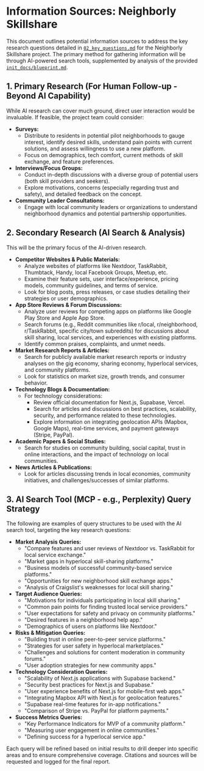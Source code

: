 # Information Sources: Neighborly Skillshare

This document outlines potential information sources to address the key research questions detailed in [`02_key_questions.md`](docs/research/neighborly_skillshare/initial_queries/02_key_questions.md) for the Neighborly Skillshare project. The primary method for gathering information will be through AI-powered search tools, supplemented by analysis of the provided [`init_docs/blueprint.md`](init_docs/blueprint.md).

## 1. Primary Research (For Human Follow-up - Beyond AI Capability)

While AI research can cover much ground, direct user interaction would be invaluable. If feasible, the project team could consider:

*   **Surveys:**
    *   Distribute to residents in potential pilot neighborhoods to gauge interest, identify desired skills, understand pain points with current solutions, and assess willingness to use a new platform.
    *   Focus on demographics, tech comfort, current methods of skill exchange, and feature preferences.
*   **Interviews/Focus Groups:**
    *   Conduct in-depth discussions with a diverse group of potential users (both skill providers and seekers).
    *   Explore motivations, concerns (especially regarding trust and safety), and detailed feedback on the concept.
*   **Community Leader Consultations:**
    *   Engage with local community leaders or organizations to understand neighborhood dynamics and potential partnership opportunities.

## 2. Secondary Research (AI Search & Analysis)

This will be the primary focus of the AI-driven research.

*   **Competitor Websites & Public Materials:**
    *   Analyze websites of platforms like Nextdoor, TaskRabbit, Thumbtack, Handy, local Facebook Groups, Meetup, etc.
    *   Examine their feature sets, user interface/experience, pricing models, community guidelines, and terms of service.
    *   Look for blog posts, press releases, or case studies detailing their strategies or user demographics.
*   **App Store Reviews & Forum Discussions:**
    *   Analyze user reviews for competing apps on platforms like Google Play Store and Apple App Store.
    *   Search forums (e.g., Reddit communities like r/local, r/neighborhood, r/TaskRabbit, specific city/town subreddits) for discussions about skill sharing, local services, and experiences with existing platforms.
    *   Identify common praises, complaints, and unmet needs.
*   **Market Research Reports & Articles:**
    *   Search for publicly available market research reports or industry analyses on the gig economy, sharing economy, hyperlocal services, and community platforms.
    *   Look for statistics on market size, growth trends, and consumer behavior.
*   **Technology Blogs & Documentation:**
    *   For technology considerations:
        *   Review official documentation for Next.js, Supabase, Vercel.
        *   Search for articles and discussions on best practices, scalability, security, and performance related to these technologies.
        *   Explore information on integrating geolocation APIs (Mapbox, Google Maps), real-time services, and payment gateways (Stripe, PayPal).
*   **Academic Papers & Social Studies:**
    *   Search for studies on community building, social capital, trust in online interactions, and the impact of technology on local communities.
*   **News Articles & Publications:**
    *   Look for articles discussing trends in local economies, community initiatives, and challenges/successes of similar platforms.

## 3. AI Search Tool (MCP - e.g., Perplexity) Query Strategy

The following are examples of query structures to be used with the AI search tool, targeting the key research questions:

*   **Market Analysis Queries:**
    *   "Compare features and user reviews of Nextdoor vs. TaskRabbit for local service exchange."
    *   "Market gaps in hyperlocal skill-sharing platforms."
    *   "Business models of successful community-based service platforms."
    *   "Opportunities for new neighborhood skill exchange apps."
    *   "Analysis of Craigslist's weaknesses for local skill sharing."
*   **Target Audience Queries:**
    *   "Motivations for individuals participating in local skill sharing."
    *   "Common pain points for finding trusted local service providers."
    *   "User expectations for safety and privacy on community platforms."
    *   "Desired features in a neighborhood help app."
    *   "Demographics of users on platforms like Nextdoor."
*   **Risks & Mitigation Queries:**
    *   "Building trust in online peer-to-peer service platforms."
    *   "Strategies for user safety in hyperlocal marketplaces."
    *   "Challenges and solutions for content moderation in community forums."
    *   "User adoption strategies for new community apps."
*   **Technology Consideration Queries:**
    *   "Scalability of Next.js applications with Supabase backend."
    *   "Security best practices for Next.js and Supabase."
    *   "User experience benefits of Next.js for mobile-first web apps."
    *   "Integrating Mapbox API with Next.js for geolocation features."
    *   "Supabase real-time features for in-app notifications."
    *   "Comparison of Stripe vs. PayPal for platform payments."
*   **Success Metrics Queries:**
    *   "Key Performance Indicators for MVP of a community platform."
    *   "Measuring user engagement in online communities."
    *   "Defining success for a hyperlocal service app."

Each query will be refined based on initial results to drill deeper into specific areas and to ensure comprehensive coverage. Citations and sources will be requested and logged for the final report.